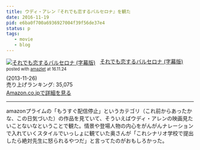 ```yaml
---
title: ウディ・アレン『それでも恋するバルセロナ』を観た
date: 2016-11-19
pid: e6ba0f700a6936927004f39f56de37e4
status: p
tags:
   - movie
   - blog
---
```


<div class="amazlet-box" style="margin-bottom:0px;"><div class="amazlet-image" style="float:left;margin:0px 12px 1px 0px;"><a href="http://www.amazon.co.jp/exec/obidos/ASIN/B00G4RCIX0/dotimpact-22/ref=nosim/" name="amazletlink" target="_blank"><img src="http://ecx.images-amazon.com/images/I/51XFLqQiOQL._SL160_.jpg" alt="それでも恋するバルセロナ (字幕版)" style="border: none;" /></a></div><div class="amazlet-info" style="line-height:120%; margin-bottom: 10px"><div class="amazlet-name" style="margin-bottom:10px;line-height:120%"><a href="http://www.amazon.co.jp/exec/obidos/ASIN/B00G4RCIX0/dotimpact-22/ref=nosim/" name="amazletlink" target="_blank">それでも恋するバルセロナ (字幕版)</a><div class="amazlet-powered-date" style="font-size:80%;margin-top:5px;line-height:120%">posted with <a href="http://www.amazlet.com/" title="amazlet" target="_blank">amazlet</a> at 16.11.24</div></div><div class="amazlet-detail"> (2013-11-26)<br />売り上げランキング: 35,075<br /></div><div class="amazlet-sub-info" style="float: left;"><div class="amazlet-link" style="margin-top: 5px"><a href="http://www.amazon.co.jp/exec/obidos/ASIN/B00G4RCIX0/dotimpact-22/ref=nosim/" name="amazletlink" target="_blank">Amazon.co.jpで詳細を見る</a></div></div></div><div class="amazlet-footer" style="clear: left"></div></div>

---- 

amazonプライムの「もうすぐ配信停止」というカテゴリ（これ前からあったかな、この日気づいた）の作品を見ていて、そういえばウディ・アレンの映画見たいことないなということで観た。情景や登場人物の内心をがんがんナレーションで入れていくスタイルでいっしょに観ていた奥さんが「これシナリオ学校で提出したら絶対先生に怒られるやつだ」と言ってたのがおもしろかった。